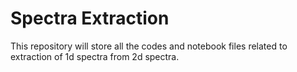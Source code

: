  # Spectra Extraction

This repository will store all the codes and notebook files related to extraction of 1d spectra from 2d spectra. 
